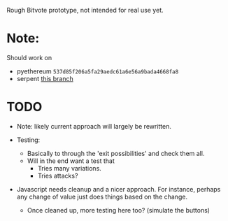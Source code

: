 Rough Bitvote prototype, not intended for real use yet.

# Note:
Should work on 

* pyethereum `537d85f206a5fa29aedc61a6e56a9bada4668fa8`
* serpent [this branch](https://github.com/ethereum/serpent/pull/21)

# TODO

* Note: likely current approach will largely be rewritten.

* Testing:
  + Basically to through the 'exit possibilities' and check them all.
  + Will in the end want a test that
    * Tries many variations.
    * Tries attacks?
    
* Javascript needs cleanup and a nicer approach. For instance, perhaps any
  change of value just does things based on the change.
  
  + Once cleaned up, more testing here too? (simulate the buttons)
